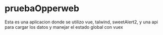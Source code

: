 # pruebaOpperweb

Esta es una aplicacion donde se utilizo vue, talwind, sweetAlert2, y una api para cargar los datos y manejar el estado global con vuex
